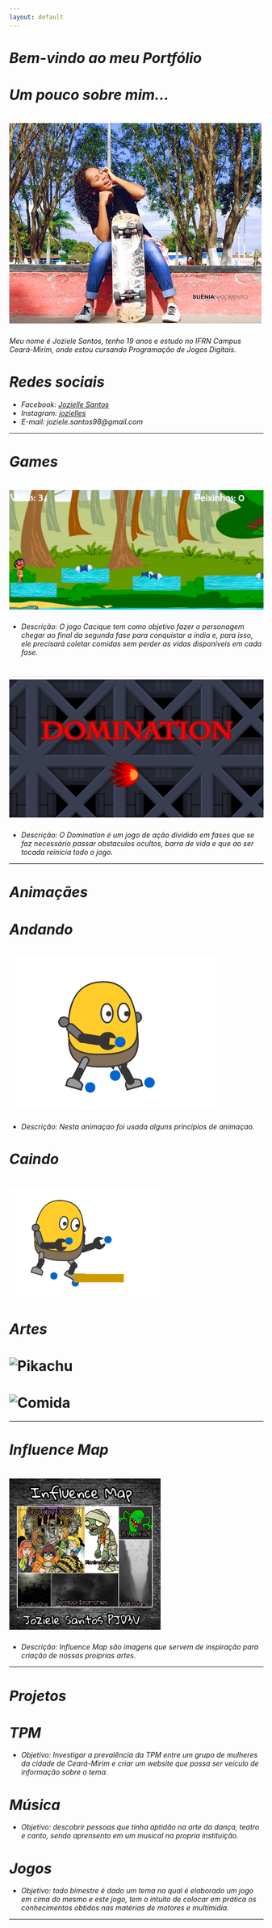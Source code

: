 ```yaml
---
layout: default
---
```


# _Bem-vindo ao meu Portfólio_

# _Um pouco sobre mim..._ 
# ![](eu.png)

_Meu nome é Joziele Santos, tenho 19 anos e estudo no IFRN Campus Ceará-Mirim, onde estou cursando Programação de Jogos Digitais._   

# _Redes sociais_

* _Facebook: [Jozielle Santos](https://www.facebook.com/jozielle.santos.378)_
* _Instagram: [jozielles](https://www.instagram.com/jozielles/)_
* _E-mail: joziele.santos98@gmail.com_

* * * 

# _Games_

# [![](Cacique.png)](https://joozi.github.io/Cacique/)  

* _Descrição: O jogo Cacique tem como objetivo fazer o personagem chegar ao final da segunda fase para conquistar a índia e, para isso, ele precisará coletar comidas sem perder as vidas disponíveis em cada fase._ 

# [![](Domination.png)](https://joozi.github.io/Domination/)

* _Descrição: O Domination é um jogo de ação dividido em fases que se faz necessário passar obstaculos ocultos, barra de vida e que ao ser tocada reinicia todo o jogo._ 


* * * 

# _Animaçães_
# _Andando_
# ![](Andando.gif)
* _Descrição: Nesta animaçao foi usada alguns principios de animaçao._ 
# _Caindo_
# ![](Caindo.gif)


# _Artes_
# ![Pikachu](https://userscontent2.emaze.com/images/a95fc4c6-85de-41e5-aabf-0f03f3e2645b/e6d0ff9404f9660db71698d0c17493e3.png)  

# ![Comida](https://s3.amazonaws.com/kandipatternspatterns/food/18909__pizza.png)    


* * * 

# _Influence Map_

# ![](influence.png)  

* _Descrição: Influence Map são imagens que servem de inspiração para criação de nossas proiprias artes._

* * * 

# _Projetos_  
# _TPM_
* _Objetivo: Investigar a prevalência da TPM entre um grupo de mulheres da cidade de Ceará-Mirim e criar um website que possa ser veículo de informação sobre o tema._


# _Música_
* _Objetivo: descobrir pessoas que tinha aptidão na arte da dança, teatro e canto, sendo  aprensento em um musical na propria instituição._

# _Jogos_
* _Objetivo: todo bimestre é dado um tema na qual é elaborado um jogo em cima do mesmo e este jogo, tem o intuito de colocar em prática os conhecimentos obtidos nas matérias de motores e multímidia._
* * *

